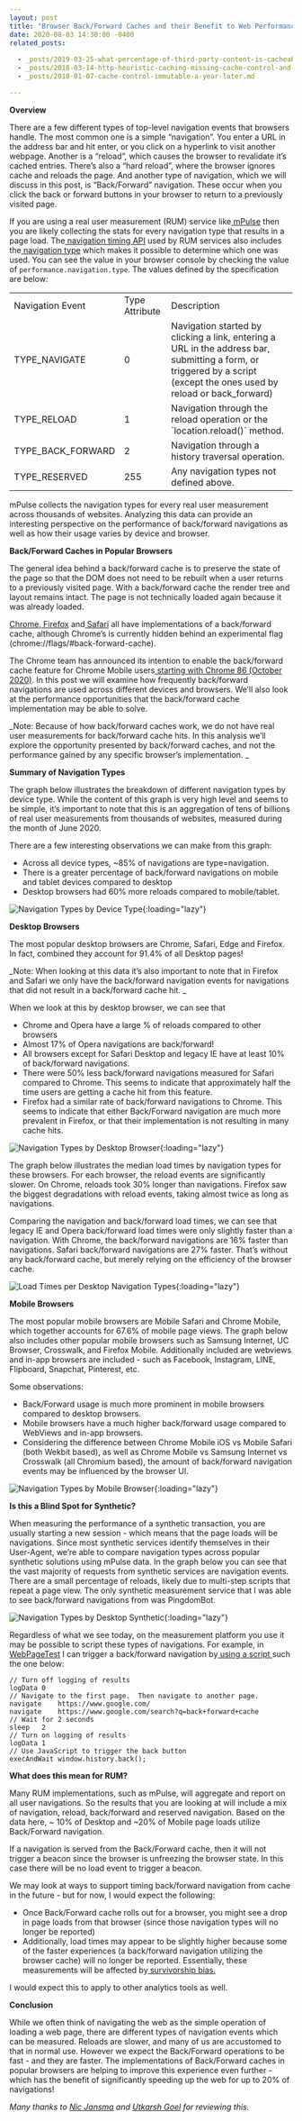 ```yaml
---
layout: post
title: "Browser Back/Forward Caches and their Benefit to Web Performance"
date: 2020-08-03 14:30:00 -0400
related_posts:
 
  - _posts/2019-03-25-what-percentage-of-third-party-content-is-cacheable.md
  - _posts/2018-03-14-http-heuristic-caching-missing-cache-control-and-expires-headers-explained.md
  - _posts/2018-01-07-cache-control-immutable-a-year-later.md

---
```


**Overview**

There are a few different types of top-level navigation events that browsers handle. The most common one is a simple “navigation”. You enter a URL in the address bar and hit enter, or you click on a hyperlink to visit another webpage. Another is a “reload”, which causes the browser to revalidate it’s cached entries. There’s also a “hard reload”, where the browser ignores cache and reloads the page. And another type of navigation, which we will discuss in this post, is “Back/Forward” navigation. These occur when you click the back or forward buttons in your browser to return to a previously visited page.

If you are using a real user measurement (RUM) service like[ mPulse](https://www.akamai.com/us/en/products/performance/mpulse-real-user-monitoring.jsp) then you are likely collecting the stats for every navigation type that results in a page load. The[ navigation timing API](https://www.w3.org/TR/navigation-timing/) used by RUM services also includes the[ navigation type](https://www.w3.org/TR/navigation-timing/#sec-navigation-info-interface) which makes it possible to determine which one was used. You can see the value in your browser console by checking the value of `performance.navigation.type`. The values defined by the specification are below:


<table>
  <tr>
   <td>Navigation Event
   </td>
   <td>Type Attribute
   </td>
   <td>Description
   </td>
  </tr>
  <tr>
   <td>TYPE_NAVIGATE
   </td>
   <td>0
   </td>
   <td>Navigation started by clicking a link, entering a URL in the address bar, submitting a form, or triggered by a script (except the ones used by reload or back_forward)
   </td>
  </tr>
  <tr>
   <td>TYPE_RELOAD
   </td>
   <td>1
   </td>
   <td>Navigation through the reload operation or the `location.reload()` method.
   </td>
  </tr>
  <tr>
   <td>TYPE_BACK_FORWARD
   </td>
   <td>2
   </td>
   <td>Navigation through a history traversal operation.
   </td>
  </tr>
  <tr>
   <td>TYPE_RESERVED
   </td>
   <td>255
   </td>
   <td>Any navigation types not defined above.
   </td>
  </tr>
</table>


mPulse collects the navigation types for every real user measurement across thousands of websites. Analyzing this data can provide an interesting perspective on the performance of back/forward navigations as well as how their usage varies by device and browser. 

**Back/Forward Caches in Popular Browsers**

The general idea behind a back/forward cache is to preserve the state of the page so that the DOM does not need to be rebuilt when a user returns to a previously visited page. With a back/forward cache the render tree and layout remains intact. The page is not technically loaded again because it was already loaded.

[Chrome](https://www.chromestatus.com/feature/5815270035685376),[ Firefox](https://developer.mozilla.org/en-US/docs/Archive/Misc_top_level/Working_with_BFCache) and[ Safari](https://webkit.org/blog/427/webkit-page-cache-i-the-basics/) all have implementations of a back/forward cache, although Chrome’s is currently hidden behind an experimental flag (chrome://flags/#back-forward-cache). 

The Chrome team has announced its intention to enable the back/forward cache feature for Chrome Mobile users[ starting with Chrome 86 (October 2020)](https://groups.google.com/a/chromium.org/forum/#!msg/blink-dev/S9qRFx4ozXk/DNT8tiR3BAAJ). In this post we will examine how frequently back/forward navigations are used across different devices and browsers. We’ll also look at the performance opportunities that the back/forward cache implementation may be able to solve.

_Note: Because of how back/forward caches work, we do not have real user measurements for back/forward cache hits. In this analysis we’ll explore the opportunity presented by back/forward caches, and not the performance gained by any specific browser’s implementation. _

**Summary of Navigation Types**

The graph below illustrates the breakdown of different navigation types by device type. While the content of this graph is very high level and seems to be simple, it’s important to note that this is an aggregation of tens of billions of real user measurements from thousands of websites, measured during the month of June 2020.

There are a few interesting observations we can make from this graph:

*   Across all device types, ~85% of navigations are type=navigation.  
*   There is a greater percentage of back/forward navigations on mobile and tablet devices compared to desktop
*   Desktop browsers had 60% more reloads compared to mobile/tablet. 



![Navigation Types by Device Type](/assets/img/blog/browser-backforward-caches-and-their-benefit-to-web-performance/image1.jpg){:loading="lazy"}


**Desktop Browsers**

The most popular desktop browsers are Chrome, Safari, Edge and Firefox.   In fact, combined they account for 91.4% of all Desktop pages!

_Note: When looking at this data it’s also important to note that in Firefox and Safari we only have the back/forward navigation events for navigations that did not result in a back/forward cache hit. _ 

When we look at this by desktop browser, we can see that

*   Chrome and Opera have a large % of reloads compared to other browsers
*   Almost 17% of Opera navigations are back/forward!
*   All browsers except for Safari Desktop and legacy IE have at least 10% of back/forward navigations.
*   There were 50% less back/forward navigations measured for Safari compared to Chrome. This seems to indicate that approximately half the time users are getting a cache hit from this feature.
*   Firefox had a similar rate of back/forward navigations to Chrome. This seems to indicate that either Back/Forward navigation are much more prevalent in Firefox, or that their implementation is not resulting in many cache hits.


![Navigation Types by Desktop Browser](/assets/img/blog/browser-backforward-caches-and-their-benefit-to-web-performance/image2.jpg){:loading="lazy"}


The graph below illustrates the median load times by navigation types for these browsers. For each browser, the reload events are significantly slower. On Chrome, reloads took 30% longer than navigations. Firefox saw the biggest degradations with reload events, taking almost twice as long as navigations.

Comparing the navigation and back/forward load times, we can see that legacy IE and Opera back/forward load times were only slightly faster than a navigation. With Chrome, the back/forward navigations are 16% faster than navigations. Safari back/forward navigations are 27% faster. That’s without any back/forward cache, but merely relying on the efficiency of the browser cache.

![Load Times per Desktop Navigation Types](/assets/img/blog/browser-backforward-caches-and-their-benefit-to-web-performance/image3.jpg){:loading="lazy"}

**Mobile Browsers**

The most popular mobile browsers are Mobile Safari and Chrome Mobile, which together accounts for 67.6% of mobile page views. The graph below also includes other popular mobile browsers such as Samsung Internet, UC Browser, Crosswalk, and Firefox Mobile.   Additionally included are webviews and in-app browsers are included - such as Facebook, Instagram, LINE, Flipboard, Snapchat, Pinterest, etc.

Some observations: 



*   Back/Forward usage is much more prominent in mobile browsers compared to desktop browsers.
*   Mobile browsers have a much higher back/forward usage compared to WebViews and in-app browsers.
*   Considering the difference between Chrome Mobile iOS vs Mobile Safari (both Wekbit based), as well as Chrome Mobile vs Samsung Internet vs Crosswalk (all Chromium based), the amount of back/forward navigation events may be influenced by the browser UI.

![Navigation Types by Mobile Browser](/assets/img/blog/browser-backforward-caches-and-their-benefit-to-web-performance/image4.jpg){:loading="lazy"}

**Is this a Blind Spot for Synthetic?**

When measuring the performance of a synthetic transaction, you are usually starting a new session - which means that the page loads will be navigations.  Since most synthetic services identify themselves in their User-Agent, we’re able to compare navigation types across popular synthetic solutions using mPulse data. In the graph below you can see that the vast majority of requests from synthetic services are navigation events. There are a small percentage of reloads, likely due to multi-step scripts that repeat a page view. The only synthetic measurement service that I was able to see back/forward navigations from was PingdomBot.


![Navigation Types by Desktop Synthetic](/assets/img/blog/browser-backforward-caches-and-their-benefit-to-web-performance/image5.jpg){:loading="lazy"}

Regardless of what we see today, on the measurement platform you use it may be possible to script these types of navigations. For example, in[ WebPageTest](https://webpagetest.org/) I can trigger a back/forward navigation by[ using a script](https://sites.google.com/a/webpagetest.org/docs/using-webpagetest/scripting)<span style="text-decoration:underline;"> </span>such the one below:

```
// Turn off logging of results
logData	0   
// Navigate to the first page.  Then navigate to another page.
navigate	https://www.google.com/
navigate	https://www.google.com/search?q=back+forward+cache
// Wait for 2 seconds
sleep	2 
// Turn on logging of results
logData	1 
// Use JavaScript to trigger the back button
execAndWait	window.history.back();
```

**What does this mean for RUM?**

Many RUM implementations, such as mPulse, will aggregate and report on all user navigations.  So the results that you are looking at will include a mix of navigation, reload, back/forward and reserved navigation.   Based on the data here, ~ 10% of Desktop and ~20% of Mobile page loads utilize Back/Forward navigation. 

If a navigation is served from the Back/Forward cache, then it will not trigger a beacon since the browser is unfreezing the browser state.  In this case there will be no load event to trigger a beacon.

We may look at ways to support timing back/forward navigation from cache in the future - but for now, I would expect the following:

*   Once Back/Forward cache rolls out for a browser, you might see a drop in page loads from that browser (since those navigation types will no longer be reported)
*   Additionally, load times may appear to be slightly higher because some of the faster experiences (a back/forward navigation utilizing the browser cache) will no longer be reported. Essentially, these measurements will be affected by[ survivorship bias.](https://en.wikipedia.org/wiki/Selection_bias#Attrition)

I would expect this to apply to other analytics tools as well.

**Conclusion**

While we often think of navigating the web as the simple operation of loading a web page, there are different types of navigation events which can be measured.  Reloads are slower, and many of us are accustomed to that in normal use. However we expect the Back/Forward operations to be fast - and they are faster. The implementations of Back/Forward caches in popular browsers are helping to improve this experience even further - which has the benefit of significantly speeding up the web for up to 20% of navigations! 


_Many thanks to [Nic Jansma](https://twitter.com/nicj) and [Utkarsh Goel](https://www.utkarshgoel.in/) for reviewing this._
